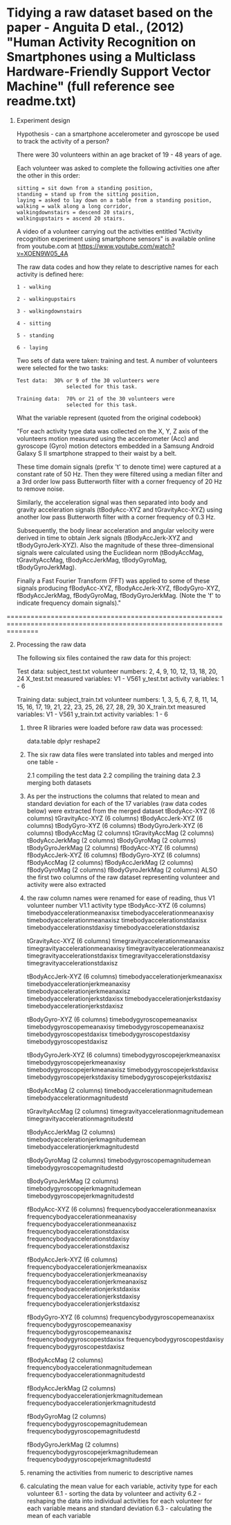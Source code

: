 Tidying a raw dataset based on the paper - Anguita D etal., (2012) "Human Activity Recognition on Smartphones using a Multiclass Hardware-Friendly Support Vector Machine" (full reference see readme.txt)
====================================================================================================================

1.	Experiment design

	Hypothesis - can a smartphone accelerometer and gyroscope be used to track the activity of a person?

	There were 30 volunteers within an age bracket of 19 - 48 years of age.

	Each volunteer was asked to complete the following activities one after the other in this order:
	
		sitting = sit down from a standing position, 
		standing = stand up from the sitting position, 
		laying = asked to lay down on a table from a standing position,
		walking = walk along a long corridor, 
		walkingdownstairs = descend 20 stairs, 
		walkingupstairs = ascend 20 stairs.

	A video of a volunteer carrying out the activities entitled "Activity recognition experiment using smartphone
	sensors" is available online from youtube.com at https://www.youtube.com/watch?v=XOEN9W05_4A
		
	The raw data codes and how they relate to descriptive names for each activity is defined here:

		1 -	walking
		
		2 -	walkingupstairs 
		
		3 -	walkingdownstairs
		
		4 -	sitting
		
		5 -	standing
		
		6 -	laying

	Two sets of data were taken: training and test. A number of volunteers were selected for the two tasks:
	
		Test data:	30% or 9 of the 30 volunteers were
						selected for this task.
						
		Training data: 	70% or 21 of the 30 volunteers were
						selected for this task.

	What the variable represent
	(quoted from the original codebook)

	"For each activity type data was collected on the X, Y, Z
	axis of the volunteers motion measured using the accelerometer (Acc) and gyroscope (Gyro) motion detectors embedded in a Samsung Android Galaxy S II smartphone strapped to their waist by a belt.
 
	These time domain signals (prefix 't' to denote time) were captured at a constant rate of 50 Hz. Then they were filtered using a median filter and a 3rd order low pass Butterworth filter with a corner frequency of 20 Hz to remove noise. 

	Similarly, the acceleration signal was then separated into body and gravity acceleration signals (tBodyAcc-XYZ and tGravityAcc-XYZ) using another low pass Butterworth filter with a corner frequency of 0.3 Hz. 

	Subsequently, the body linear acceleration and angular velocity were derived in time to obtain Jerk signals (tBodyAccJerk-XYZ and tBodyGyroJerk-XYZ). Also the magnitude of these three-dimensional signals were calculated using the Euclidean norm (tBodyAccMag, tGravityAccMag, tBodyAccJerkMag, tBodyGyroMag, tBodyGyroJerkMag). 

	Finally a Fast Fourier Transform (FFT) was applied to some of these signals producing fBodyAcc-XYZ, fBodyAccJerk-XYZ, fBodyGyro-XYZ, fBodyAccJerkMag, fBodyGyroMag, fBodyGyroJerkMag. (Note the 'f' to indicate frequency domain signals)." 		
						
====================================================================================================================
	
2.	Processing the raw data

	The following six files contained the raw data for this project:
	
	Test data:
		subject_test.txt
			volunteer numbers: 2, 4, 9, 10, 12, 13, 18, 20, 24
		X_test.txt
			measured variables: V1 - V561
		y_test.txt
			activity variables: 1 - 6

	Training data:
		subject_train.txt
			volunteer numbers: 1, 3, 5, 6, 7, 8, 11, 14, 15, 16, 17, 19, 21, 22, 23, 25, 26, 27, 28, 29, 30
		X_train.txt
			measured variables: V1 - V561
		y_train.txt
			activity variables: 1 - 6

	
	1.	three R libraries were loaded before raw data was processed:
	
		data.table
		dplyr
		reshape2
		
	2.	The six raw data files were translated into tables and merged
		into one table - 
		
		2.1	compiling the test data
		2.2	compiling the training data
		2.3 merging both datasets
		
	3.	As per the instructions the columns that related to mean and
		standard deviation for each of the 17 variables (raw data codes below) were extracted from the merged dataset
			tBodyAcc-XYZ (6 columns)
			tGravityAcc-XYZ (6 columns)
			tBodyAccJerk-XYZ (6 columns)
			tBodyGyro-XYZ (6 columns)
			tBodyGyroJerk-XYZ (6 columns)
			tBodyAccMag (2 columns)
			tGravityAccMag (2 columns)
			tBodyAccJerkMag (2 columns)
			tBodyGyroMag (2 columns)
			tBodyGyroJerkMag (2 columns)
			fBodyAcc-XYZ (6 columns)
			fBodyAccJerk-XYZ (6 columns)
			fBodyGyro-XYZ (6 columns)
			fBodyAccMag (2 columns)
			fBodyAccJerkMag (2 columns)
			fBodyGyroMag (2 columns)
			fBodyGyroJerkMag (2 columns)
		ALSO the first two columns of the raw dataset representing volunteer and activity were also extracted
	
	4.	the raw column names were renamed for ease of reading, thus
		V1
			volunteer number
		V1.1
			activity type
		tBodyAcc-XYZ (6 columns)
			timebodyaccelerationmeanaxisx
			timebodyaccelerationmeanaxisy
			timebodyaccelerationmeanaxisz
			timebodyaccelerationstdaxisx
			timebodyaccelerationstdaxisy
			timebodyaccelerationstdaxisz			
	
		tGravityAcc-XYZ (6 columns)
			timegravityaccelerationmeanaxisx
			timegravityaccelerationmeanaxisy
			timegravityaccelerationmeanaxisz
			timegravityaccelerationstdaxisx
			timegravityaccelerationstdaxisy
			timegravityaccelerationstdaxisz	
		
		tBodyAccJerk-XYZ (6 columns)
			timebodyaccelerationjerkmeanaxisx
			timebodyaccelerationjerkmeanaxisy
			timebodyaccelerationjerkmeanaxisz
			timebodyaccelerationjerkstdaxisx
			timebodyaccelerationjerkstdaxisy
			timebodyaccelerationjerkstdaxisz		
		
		tBodyGyro-XYZ (6 columns)
			timebodygyroscopemeanaxisx
			timebodygyroscopemeanaxisy
			timebodygyroscopemeanaxisz
			timebodygyroscopestdaxisx
			timebodygyroscopestdaxisy
			timebodygyroscopestdaxisz		
		
		tBodyGyroJerk-XYZ (6 columns)
			timebodygyroscopejerkmeanaxisx
			timebodygyroscopejerkmeanaxisy
			timebodygyroscopejerkmeanaxisz
			timebodygyroscopejerkstdaxisx
			timebodygyroscopejerkstdaxisy
			timebodygyroscopejerkstdaxisz		
		
		tBodyAccMag (2 columns)
			timebodyaccelerationmagnitudemean
			timebodyaccelerationmagnitudestd
		
		tGravityAccMag (2 columns)
			timegravityaccelerationmagnitudemean
			timegravityaccelerationmagnitudestd		
		
		tBodyAccJerkMag (2 columns)
			timebodyaccelerationjerkmagnitudemean
			timebodyaccelerationjerkmagnitudestd	
		
		tBodyGyroMag (2 columns)
			timebodygyroscopemagnitudemean
			timebodygyroscopemagnitudestd

		tBodyGyroJerkMag (2 columns)
			timebodygyroscopejerkmagnitudemean
			timebodygyroscopejerkmagnitudestd
		
		fBodyAcc-XYZ (6 columns)
			frequencybodyaccelerationmeanaxisx
			frequencybodyaccelerationmeanaxisy
			frequencybodyaccelerationmeanaxisz
			frequencybodyaccelerationstdaxisx
			frequencybodyaccelerationstdaxisy
			frequencybodyaccelerationstdaxisz
		
		fBodyAccJerk-XYZ (6 columns)
			frequencybodyaccelerationjerkmeanaxisx
			frequencybodyaccelerationjerkmeanaxisy
			frequencybodyaccelerationjerkmeanaxisz
			frequencybodyaccelerationjerkstdaxisx
			frequencybodyaccelerationjerkstdaxisy
			frequencybodyaccelerationjerkstdaxisz		
		
		fBodyGyro-XYZ (6 columns)
			frequencybodygyroscopemeanaxisx
			frequencybodygyroscopemeanaxisy
			frequencybodygyroscopemeanaxisz
			frequencybodygyroscopestdaxisx
			frequencybodygyroscopestdaxisy
			frequencybodygyroscopestdaxisz	
		
		fBodyAccMag (2 columns)
			frequencybodyaccelerationmagnitudemean
			frequencybodyaccelerationmagnitudestd		
		
		fBodyAccJerkMag (2 columns)
			frequencybodyaccelerationjerkmagnitudemean
			frequencybodyaccelerationjerkmagnitudestd		
		
		fBodyGyroMag (2 columns)
			frequencybodygyroscopemagnitudemean
			frequencybodygyroscopemagnitudestd		
					
		fBodyGyroJerkMag (2 columns)
			frequencybodygyroscopejerkmagnitudemean
			frequencybodygyroscopejerkmagnitudestd	

	5.	renaming the activities from numeric to descriptive names

	6.	calculating the mean value for each variable, activity type for each volunteer
		6.1 - sorting the data by volunteer and activity
		6.2 - reshaping the data into individual activities for each volunteer for each variable means and standard deviation
		6.3 - calculating the mean of each variable
